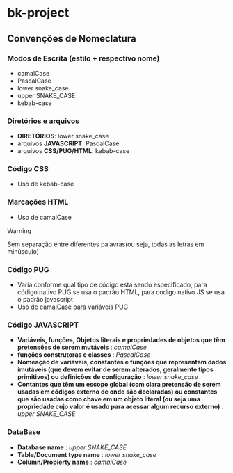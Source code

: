 # bk-project
## Convenções de Nomeclatura  
### Modos de Escrita (estilo + respectivo nome) 
- camalCase
- PascalCase
- lower snake_case
- upper SNAKE_CASE
- kebab-case
### Diretórios e arquivos 
- **DIRETÓRIOS**: lower snake_case
- arquivos **JAVASCRIPT**: PascalCase
- arquivos **CSS/PUG/HTML**: kebab-case

### Código CSS 
- Uso de kebab-case

### Marcações HTML 
- Uso de camalCase
> [!WARNING]
> Sem separação entre diferentes palavras(ou seja, todas as letras em minúsculo)

### Código PUG  
- Varia conforme qual tipo de código esta sendo especificado, para código nativo PUG se usa o padrão HTML, para codigo nativo JS se usa o padrão javascript
-  Uso de camalCase para variáveis PUG

### Código JAVASCRIPT  
- **Variáveis, funções, Objetos literais e propriedades de objetos que têm pretensões de serem mutáveis** : *camalCase*
- **funções construtoras e classes** : *PascalCase*
- **Nomeação de variáveis, constantes e funções que representam dados imutáveis (que devem evitar de serem alterados, geralmente tipos primitivos) ou definições de configuração** : *lower snake_case*
-  **Contantes que têm um escopo global (com clara pretensão de serem usadas em códigos externo de onde são declaradas) ou constantes que são usadas como chave em um objeto literal (ou seja uma propriedade cujo valor é usado para acessar algum recurso externo)** : *upper SNAKE_CASE*

### DataBase

- **Database name** : *upper SNAKE_CASE*
- **Table/Document type name** : *lower snake_case*
- **Column/Propierty name** : *camalCase*
